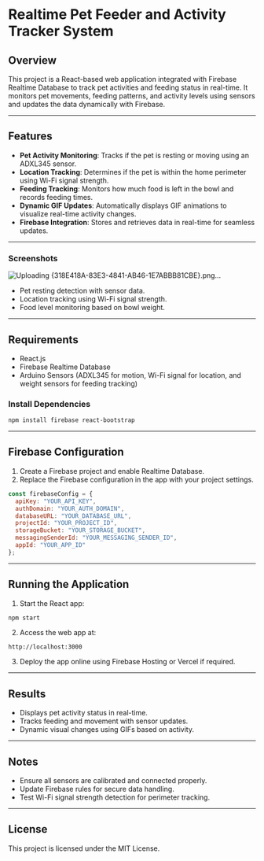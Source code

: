 # Realtime Pet Feeder and Activity Tracker System

## Overview
This project is a React-based web application integrated with Firebase Realtime Database to track pet activities and feeding status in real-time. It monitors pet movements, feeding patterns, and activity levels using sensors and updates the data dynamically with Firebase.

---

## Features
- **Pet Activity Monitoring**: Tracks if the pet is resting or moving using an ADXL345 sensor.
- **Location Tracking**: Determines if the pet is within the home perimeter using Wi-Fi signal strength.
- **Feeding Tracking**: Monitors how much food is left in the bowl and records feeding times.
- **Dynamic GIF Updates**: Automatically displays GIF animations to visualize real-time activity changes.
- **Firebase Integration**: Stores and retrieves data in real-time for seamless updates.

---

### Screenshots
![Uploading {318E418A-83E3-4841-AB46-1E7ABBB81CBE}.png…]()
- Pet resting detection with sensor data.
- Location tracking using Wi-Fi signal strength.
- Food level monitoring based on bowl weight.

---

## Requirements
- React.js
- Firebase Realtime Database
- Arduino Sensors (ADXL345 for motion, Wi-Fi signal for location, and weight sensors for feeding tracking)

### Install Dependencies
```bash
npm install firebase react-bootstrap
```

---

## Firebase Configuration
1. Create a Firebase project and enable Realtime Database.
2. Replace the Firebase configuration in the app with your project settings.
```javascript
const firebaseConfig = {
  apiKey: "YOUR_API_KEY",
  authDomain: "YOUR_AUTH_DOMAIN",
  databaseURL: "YOUR_DATABASE_URL",
  projectId: "YOUR_PROJECT_ID",
  storageBucket: "YOUR_STORAGE_BUCKET",
  messagingSenderId: "YOUR_MESSAGING_SENDER_ID",
  appId: "YOUR_APP_ID"
};
```

---

## Running the Application
1. Start the React app:
```bash
npm start
```
2. Access the web app at:
```
http://localhost:3000
```
3. Deploy the app online using Firebase Hosting or Vercel if required.

---

## Results
- Displays pet activity status in real-time.
- Tracks feeding and movement with sensor updates.
- Dynamic visual changes using GIFs based on activity.

---

## Notes
- Ensure all sensors are calibrated and connected properly.
- Update Firebase rules for secure data handling.
- Test Wi-Fi signal strength detection for perimeter tracking.

---

## License
This project is licensed under the MIT License.


